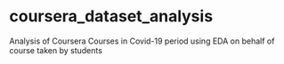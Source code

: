 # coursera_dataset_analysis
Analysis of Coursera Courses in Covid-19 period using EDA on behalf of course taken by students
